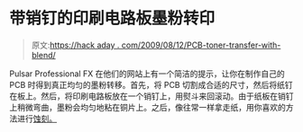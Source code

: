 # 带销钉的印刷电路板墨粉转印

> 原文:[https://hack aday . com/2009/08/12/PCB-toner-transfer-with-blend/](https://hackaday.com/2009/08/12/pcb-toner-transfer-with-dowel/)

Pulsar Professional FX 在他们的网站上有一个简洁的提示，让你在制作自己的 PCB 时得到真正均匀的墨粉转移。首先，将 PCB 切割成合适的尺寸，然后将纸钉在板上。然后，将印刷电路板放在一个销钉上，用熨斗来回滚动。由于纸板在销钉上稍微弯曲，墨粉会均匀地粘在铜片上。之后，像往常一样拿走纸，用你喜欢的方法进行[蚀刻。](http://hackaday.com/2009/07/13/etch-pcbs-with-ferric-chloride-and-a-sponge/)